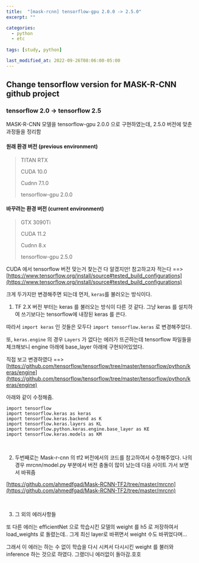 ```yaml
---
title:  "[mask-rcnn] tensorflow-gpu 2.0.0 -> 2.5.0"
excerpt: ""

categories:
  - python
  - etc
  
tags: [study, python]

last_modified_at: 2022-09-26T08:06:00-05:00
---
```


## Change tensorflow version for MASK-R-CNN github project

### tensorflow 2.0  -> tensorflow 2.5

MASK-R-CNN 모델을 tensorflow-gpu 2.0.0 으로 구현하였는데, 2.5.0 버전에 맞춘 과정들을 정리함 


#### 원래 환경 버전 (previous environment)

> TITAN RTX
>  
> CUDA 10.0
>  
> Cudnn 7.1.0
> 
> tensorflow-gpu 2.0.0


#### 바꾸려는 환경 버전 (current environment)

> GTX 3090Ti
> 
> CUDA 11.2
>  
> Cudnn 8.x
> 
> tensorflow-gpu 2.5.0


CUDA 에서 tensorflow 버전 맞는거 찾는건 다 알겠지만! 참고하고자 적는다 ==> [https://www.tensorflow.org/install/source#tested_build_configurations](https://www.tensorflow.org/install/source#tested_build_configurations)



크게 두가지만 변경해주면 되는데 먼저, `keras`를 불러오는 방식이다.

1. TF 2.X 버전 부터는 keras 를 불러오는 방식이 다른 것 같다. 그냥 keras 를 설치하여 쓰기보다는 tensorflow에 내장된 keras 를 쓴다. 

따라서 `import keras` 인 것들은 모두다 `import tensorflow.keras` 로 변경해주었다. 

또, `keras.engine` 의 경우 `Layers` 가 없다는 에러가 뜨곤하는데 tensorflow 파일들을 체크해보니 engine 아래에 base_layer 아래에 구현되어있었다. 

직접 보고 변경하였다 ==> [https://github.com/tensorflow/tensorflow/tree/master/tensorflow/python/keras/engine](https://github.com/tensorflow/tensorflow/tree/master/tensorflow/python/keras/engine)

아래와 같이 수정해줌. 

~~~
import tensorflow 
import tensorflow.keras as keras
import tensorflow.keras.backend as K
import tensorflow.keras.layers as KL
import tensorflow.python.keras.engine.base_layer as KE
import tensorflow.keras.models as KM
~~~

<br>

2. 두번째로는 Mask-r-cnn 의 tf2 버전에서의 코드를 참고하여서 수정해주었다. 나의 경우 mrcnn/model.py 부분에서 버전 충돌이 많이 났는데 다음 사이트 가서 보면서 바꿔줌

[https://github.com/ahmedfgad/Mask-RCNN-TF2/tree/master/mrcnn](https://github.com/ahmedfgad/Mask-RCNN-TF2/tree/master/mrcnn)


<br>

3. 그 외의 에러사항들

또 다른 에러는 efficientNet 으로 학습시킨 모델의 weight 를 h5 로 저장하여서 load_weights 로 돌렸는데.. 그게 최신 layer로 바뀌면서 weight 수도 바뀌었다며... 

그래서 이 에러는 하는 수 없이 학습을 다시 시켜서 다시시킨 weight 를 불러와 inference 하는 것으로 하였다. 그랬더니 에러없이 돌아감.호호



